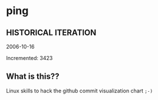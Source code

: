 # ping

## HISTORICAL ITERATION
2006-10-16

Incremented: 3423

## What is this?? 
Linux skills to hack the github commit visualization chart `;-)`
